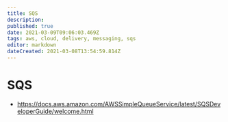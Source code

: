```yaml
---
title: SQS
description: 
published: true
date: 2021-03-09T09:06:03.469Z
tags: aws, cloud, delivery, messaging, sqs
editor: markdown
dateCreated: 2021-03-08T13:54:59.814Z
---
```


# SQS
- https://docs.aws.amazon.com/AWSSimpleQueueService/latest/SQSDeveloperGuide/welcome.html